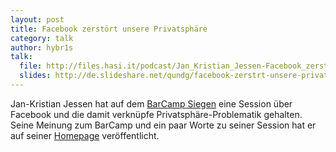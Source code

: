 ```yaml
---
layout: post
title: Facebook zerstört unsere Privatsphäre
category: talk
author: hybr1s
talk:
  file: http://files.hasi.it/podcast/Jan_Kristian_Jessen-Facebook_zerstoert_unsere_Privatsphare.mp3
  slides: http://de.slideshare.net/qundg/facebook-zerstrt-unsere-privatsphre-ja
---
```

Jan-Kristian Jessen hat auf dem [BarCamp Siegen](http://barcamp-siegen.de/) eine Session über Facebook und die damit verknüpfe Privatsphäre-Problematik gehalten.  
Seine Meinung zum BarCamp und ein paar Worte zu seiner Session hat er auf seiner [Homepage](http://quaentchen-und-glueck.de/projekt/barcamp-siegen-2012-ein-raum-voller-erstis/) veröffentlicht.
